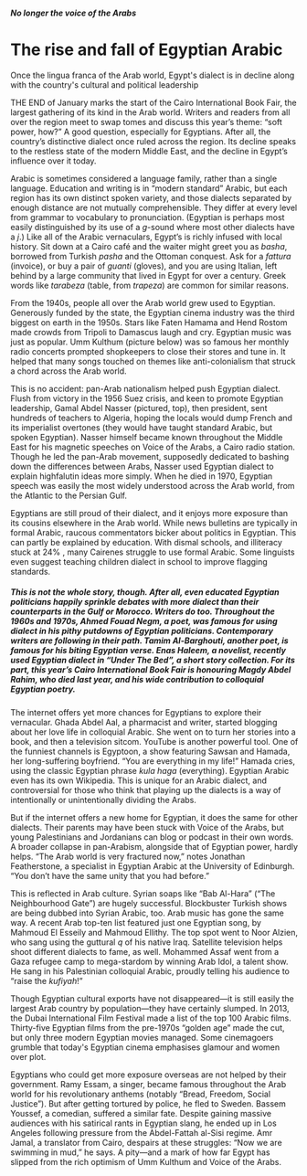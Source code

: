 ##### No longer the voice of the Arabs

# The rise and fall of Egyptian Arabic

Once the lingua franca of the Arab world, Egypt's dialect is in decline along with the country's cultural and political leadership

THE END of January marks the start of the Cairo International Book Fair, the largest gathering of its kind in the Arab world. Writers and readers from all over the region meet to swap tomes and discuss this year’s theme: “soft power, how?” A good question, especially for Egyptians. After all, the country’s distinctive dialect once ruled across the region. Its decline speaks to the restless state of the modern Middle East, and the decline in Egypt’s influence over it today.  

Arabic is sometimes considered a language family, rather than a single language. Education and writing is in “modern standard” Arabic, but each region has its own distinct spoken variety, and those dialects separated by enough distance are not mutually comprehensible. They differ at every level from grammar to vocabulary to pronunciation. (Egyptian is perhaps most easily distinguished by its use of a *g*-sound where most other dialects have a *j*.) Like all of the Arabic vernaculars, Egypt’s is richly infused with local history. Sit down at a Cairo café and the waiter might greet you as *basha*, borrowed from Turkish *pasha* and the Ottoman conquest. Ask for a *fattura* (invoice), or buy a pair of *guanti* (gloves), and you are using Italian, left behind by a large community that lived in Egypt for over a century. Greek words like *tarabeza* (table, from *trapeza*) are common for similar reasons.

From the 1940s, people all over the Arab world grew used to Egyptian. Generously funded by the state, the Egyptian cinema industry was the third biggest on earth in the 1950s. Stars like Faten Hamama and Hend Rostom made crowds from Tripoli to Damascus laugh and cry. Egyptian music was just as popular. Umm Kulthum (picture below) was so famous her monthly radio concerts prompted shopkeepers to close their stores and tune in. It helped that many songs touched on themes like anti-colonialism that struck a chord across the Arab world.  

This is no accident: pan-Arab nationalism helped push Egyptian dialect. Flush from victory in the 1956 Suez crisis, and keen to promote Egyptian leadership, Gamal Abdel Nasser (pictured, top), then president, sent hundreds of teachers to Algeria, hoping the locals would dump French and its imperialist overtones (they would have taught standard Arabic, but spoken Egyptian). Nasser himself became known throughout the Middle East for his magnetic speeches on Voice of the Arabs, a Cairo radio station. Though he led the pan-Arab movement, supposedly dedicated to bashing down the differences between Arabs, Nasser used Egyptian dialect to explain highfalutin ideas more simply. When he died in 1970, Egyptian speech was easily the most widely understood across the Arab world, from the Atlantic to the Persian Gulf. 

Egyptians are still proud of their dialect, and it enjoys more exposure than its cousins elsewhere in the Arab world. While news bulletins are typically in formal Arabic, raucous commentators bicker about politics in Egyptian. This can partly be explained by education. With dismal schools, and illiteracy stuck at 24% , many Cairenes struggle to use formal Arabic. Some linguists even suggest teaching children dialect in school to improve flagging standards.

##### This is not the whole story, though. After all, even educated Egyptian politicians happily sprinkle debates with more dialect than their counterparts in the Gulf or Morocco. Writers do too. Throughout the 1960s and 1970s, Ahmed Fouad Negm, a poet, was famous for using dialect in his pithy putdowns of Egyptian politicians. Contemporary writers are following in their path. Tamim Al-Barghouti, another poet, is famous for his biting Egyptian verse. Enas Haleem, a novelist, recently used Egyptian dialect in “Under The Bed”, a short story collection.  For its part, this year’s Cairo International Book Fair is honouring Magdy Abdel Rahim, who died last year, and his wide contribution to colloquial Egyptian poetry.  

The internet offers yet more chances for Egyptians to explore their vernacular. Ghada Abdel Aal, a pharmacist and writer, started blogging about her love life in colloquial Arabic. She went on to turn her stories into a book, and then a television sitcom. YouTube is another powerful tool. One of the funniest channels is Egyptoon, a show featuring Sawsan and Hamada, her long-suffering boyfriend. “You are everything in my life!” Hamada cries, using the classic Egyptian phrase *kula haga* (everything). Egyptian Arabic even has its own Wikipedia. This is unique for an Arabic dialect, and controversial for those who think that playing up the dialects is a way of intentionally or unintentionally dividing the Arabs. 

But if the internet offers a new home for Egyptian, it does the same for other dialects. Their parents may have been stuck with Voice of the Arabs, but young Palestinians and Jordanians can blog or podcast in their own words. A broader collapse in pan-Arabism, alongside that of Egyptian power, hardly helps. “The Arab world is very fractured now,” notes Jonathan Featherstone, a specialist in Egyptian Arabic at the University of Edinburgh. “You don’t have the same unity that you had before.”

This is reflected in Arab culture. Syrian soaps like “Bab Al-Hara” (“The Neighbourhood Gate”) are hugely successful. Blockbuster Turkish shows are being dubbed into Syrian Arabic, too. Arab music has gone the same way. A recent Arab top-ten list featured just one Egyptian song, by Mahmoud El Esseily and Mahmoud Ellithy. The top spot went to Noor Alzien, who sang using the guttural *q* of his native Iraq. Satellite television helps shoot different dialects to fame, as well. Mohammed Assaf went from a Gaza refugee camp to mega-stardom by winning Arab Idol, a talent show. He sang in his Palestinian colloquial Arabic, proudly telling his audience to “raise the *kufiyah*!”  

Though Egyptian cultural exports have not disappeared—it is still easily the largest Arab country by population—they have certainly slumped. In 2013, the Dubai International Film Festival made a list of the top 100 Arabic films. Thirty-five Egyptian films from the pre-1970s “golden age” made the cut, but only three modern Egyptian movies managed. Some cinemagoers grumble that today's Egyptian cinema emphasises glamour and women over plot. 

Egyptians who could get more exposure overseas are not helped by their government. Ramy Essam, a singer, became famous throughout the Arab world for his revolutionary anthems (notably “Bread, Freedom, Social Justice”).  But after getting tortured by police, he fled to Sweden. Bassem Youssef, a comedian, suffered a similar fate. Despite gaining massive audiences with his satirical rants in Egyptian slang, he ended up in Los Angeles following pressure from the Abdel-Fattah al-Sisi regime. Amr Jamal, a translator from Cairo, despairs at these struggles: “Now we are swimming in mud,” he says. A pity—and a mark of how far Egypt has slipped from the rich optimism of Umm Kulthum and Voice of the Arabs.